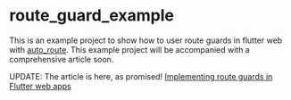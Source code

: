 # route_guard_example

This is an example project to show how to user route guards in flutter web with [auto_route](https://pub.dev/packages/auto_route). This example project will be accompanied with a comprehensive article soon.

UPDATE: The article is here, as promised!
[Implementing route guards in Flutter web apps](https://blog.logrocket.com/implementing-route-guards-flutter-web-apps/)
